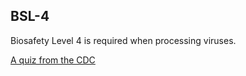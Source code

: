 ## BSL-4

Biosafety Level 4 is required when processing viruses. 

[A quiz from the CDC](https://www.cdc.gov/training/QuickLearns/biosafety/)